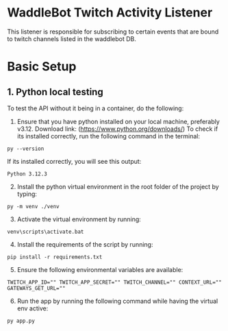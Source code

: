# WaddleBot Twitch Activity Listener

This listener is responsible for subscribing to certain events that are bound to twitch channels listed in the waddlebot DB. 

# Basic Setup

## 1. Python local testing

To test the API without it being in a container, do the following:

1. Ensure that you have python installed on your local machine, preferably v3.12. 
Download link: (https://www.python.org/downloads/)
To check if its installed correctly, run the following command in the terminal:

`py --version`

If its installed correctly, you will see this output:

`Python 3.12.3`

2. Install the python virtual environment in the root folder of the project by typing:

`py -m venv ./venv`

3. Activate the virtual environment by running:

`venv\scripts\activate.bat`

4. Install the requirements of the script by running:

`pip install -r requirements.txt`

5. Ensure the following environmental variables are available:

`
TWITCH_APP_ID=""
TWITCH_APP_SECRET=""
TWITCH_CHANNEL=""
CONTEXT_URL=""
GATEWAYS_GET_URL=""
`

6. Run the app by running the following command while having the virtual env active:

`py app.py`
